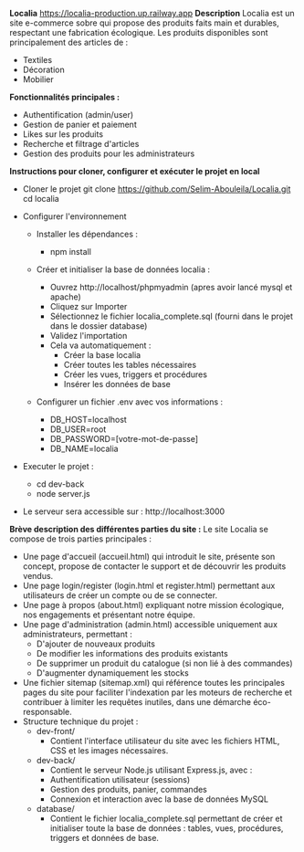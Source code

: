 **Localia**
https://localia-production.up.railway.app
**Description**
Localia est un site e-commerce sobre qui propose des produits faits main et durables, respectant une fabrication écologique.
Les produits disponibles sont principalement des articles de :
- Textiles
- Décoration
- Mobilier

**Fonctionnalités principales :**
- Authentification (admin/user)
- Gestion de panier et paiement
- Likes sur les produits
- Recherche et filtrage d'articles
- Gestion des produits pour les administrateurs

**Instructions pour cloner, configurer et exécuter le projet en local**
- Cloner le projet
    git clone https://github.com/Selim-Abouleila/Localia.git
    cd localia

- Configurer l'environnement 
    - Installer les dépendances :
        - npm install
    
    - Créer et initialiser la base de données localia :
        - Ouvrez http://localhost/phpmyadmin (apres avoir lancé mysql et apache)
        - Cliquez sur Importer
        - Sélectionnez le fichier localia_complete.sql (fourni dans le projet dans le dossier database)
        - Validez l'importation
        - Cela va automatiquement :
            - Créer la base localia
            - Créer toutes les tables nécessaires
            - Créer les vues, triggers et procédures
            - Insérer les données de base
    
    - Configurer un fichier .env avec vos informations :
        - DB_HOST=localhost
        - DB_USER=root
        - DB_PASSWORD=[votre-mot-de-passe]
        - DB_NAME=localia
    
- Executer le projet : 
    - cd dev-back
    - node server.js
 
- Le serveur sera accessible sur : http://localhost:3000

**Brève description des différentes parties du site :**
Le site Localia se compose de trois parties principales :

- Une page d'accueil (accueil.html) qui introduit le site, présente son concept, propose de contacter le support et de découvrir les produits vendus.
- Une page login/register (login.html et register.html) permettant aux utilisateurs de créer un compte ou de se connecter.
- Une page à propos (about.html) expliquant notre mission écologique, nos engagements et présentant notre équipe.
- Une page d'administration (admin.html) accessible uniquement aux administrateurs, permettant :
    - D'ajouter de nouveaux produits
    - De modifier les informations des produits existants
    - De supprimer un produit du catalogue (si non lié à des commandes)
    - D'augmenter dynamiquement les stocks
- Une fichier sitemap (sitemap.xml) qui référence toutes les principales pages du site pour faciliter l'indexation par les moteurs de recherche et contribuer à limiter les requêtes inutiles, dans une démarche éco-responsable. 
- Structure technique du projet :
    - dev-front/
        - Contient l'interface utilisateur du site avec les fichiers HTML, CSS et les images nécessaires.
    - dev-back/
        - Contient le serveur Node.js utilisant Express.js, avec :
        - Authentification utilisateur (sessions)
        - Gestion des produits, panier, commandes
        - Connexion et interaction avec la base de données MySQL
    - database/
        - Contient le fichier localia_complete.sql permettant de créer et initialiser toute la base de données : tables, vues, procédures, triggers             et données de base.
